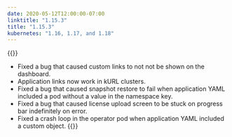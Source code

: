 ```yaml
---
date: 2020-05-12T12:00:00-07:00
linktitle: "1.15.3"
title: "1.15.3"
kubernetes: "1.16, 1.17, and 1.18"
---
```


{{<fixes>}}
* Fixed a bug that caused custom links to not not be shown on the dashboard.
* Application links now work in kURL clusters.
* Fixed a bug that caused snapshot restore to fail when application YAML included a pod without a value in the  namespace key.
* Fixed a bug that caused license upload screen to be stuck on progress bar indefinitely on error.
* Fixed a crash loop in the operator pod when application YAML included a custom object.
{{</fixes>}}
